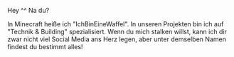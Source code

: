Hey ^^ Na du?

In Minecraft heiße ich "IchBinEineWaffel". In unseren Projekten bin ich auf "Technik & Building" spezialisiert. Wenn du mich stalken willst, kann ich dir zwar nicht viel Social Media ans Herz legen, aber unter demselben Namen findest du bestimmt alles!
